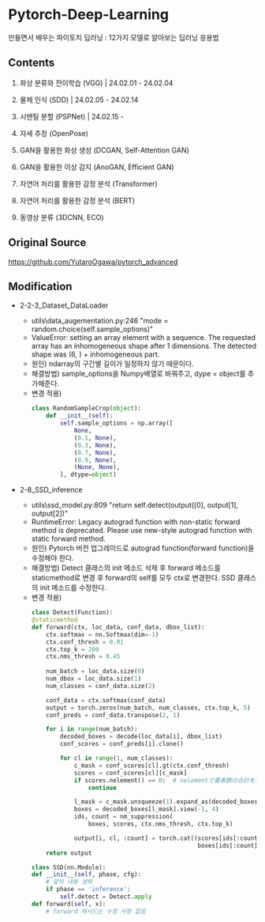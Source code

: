 # Pytorch-Deep-Learning
만들면서 배우는 파이토치 딥러닝 : 12가지 모델로 알아보는 딥러닝 응용법

## Contents
1. 화상 분류와 전이학습 (VGG) | 24.02.01 - 24.02.04

2. 물체 인식 (SDD) | 24.02.05 - 24.02.14

3. 시맨틸 분할 (PSPNet) | 24.02.15 - 

4. 자세 추정 (OpenPose)

5. GAN을 활용한 화상 생성 (DCGAN, Self-Attention GAN)

6. GAN을 활용한 이상 감지 (AnoGAN, Efficient GAN)

7. 자연어 처리를 활용한 감정 분석 (Transformer)

8. 자연어 처리를 활용한 감정 분석 (BERT)

9. 동영상 분류 (3DCNN, ECO)

## Original Source
https://github.com/YutaroOgawa/pytorch_advanced

## Modification
* 2-2-3_Dataset_DataLoader
  * utils\data_augementation.py:246
    "mode = random.choice(self.sample_options)"
  * ValueError: setting an array element with a sequence. The requested array has an inhomogeneous shape after 1 dimensions. The detected shape was (6, ) + inhomogeneous part.
  * 원인) ndarray의 구간별 길이가 일정하지 않기 때문이다.
  * 해결방법) sample_options을 Numpy배열로 바꿔주고, dype = object를 추가해준다.
  * 변경 적용)    
    ```python
    class RandomSampleCrop(object):
    	def __init__(self):
    		self.sample_options = np.array([
    			None,
    			(0.1, None),
    			(0.3, None),
    			(0.7, None),
    			(0.9, None),
    			(None, None),
    		], dtype=object)
    ```
  
* 2-8_SSD_inference
  * utils\ssd_model.py:809
    "return self.detect(output([0], output[1], output[2])"
  * RuntimeError: Legacy autograd function with non-static forward method is deprecated. Please use new-style autograd function with static forward method.
  * 원인) Pytorch 버전 업그레이드로 autograd function(forward function)을 수정해야 한다.
  * 해결방법) Detect 클래스의 init 메소드 삭제 후 forward 메소드를 staticmethod로 변경 후 forward의 self를 모두 ctx로 변경한다. SSD 클래스의 init 메소드를 수정한다.
  * 변경 적용)    
    ```python
    class Detect(Function):
    @staticmethod
    def forward(ctx, loc_data, conf_data, dbox_list):
        ctx.softmax = nn.Softmax(dim=-1)
        ctx.conf_thresh = 0.01
        ctx.top_k = 200
        ctx.nms_thresh = 0.45
        
        num_batch = loc_data.size(0)
        num_dbox = loc_data.size(1) 
        num_classes = conf_data.size(2)  

        conf_data = ctx.softmax(conf_data)
        output = torch.zeros(num_batch, num_classes, ctx.top_k, 5)
        conf_preds = conf_data.transpose(2, 1)

        for i in range(num_batch):
            decoded_boxes = decode(loc_data[i], dbox_list)
            conf_scores = conf_preds[i].clone()

            for cl in range(1, num_classes):
                c_mask = conf_scores[cl].gt(ctx.conf_thresh)
                scores = conf_scores[cl][c_mask]
                if scores.nelement() == 0:  # nelementで要素数の合計を求める
                    continue
    
                l_mask = c_mask.unsqueeze(1).expand_as(decoded_boxes)
                boxes = decoded_boxes[l_mask].view(-1, 4)
                ids, count = nm_suppression(
                    boxes, scores, ctx.nms_thresh, ctx.top_k)
    
                output[i, cl, :count] = torch.cat((scores[ids[:count]].unsqueeze(1),
                                                   boxes[ids[:count]]), 1)
        return output  
    ```
    ```python
    class SSD(nn.Module):
    def __init__(self, phase, cfg):
        # 앞의 내용 생략
        if phase == 'inference':
            self.detect = Detect.apply
    def forward(self, x):
        # forward 메서드는 수정 사항 없음
    ```
